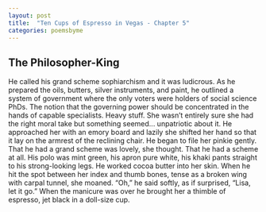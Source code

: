 ```yaml
---
layout: post
title:  "Ten Cups of Espresso in Vegas - Chapter 5"
categories: poemsbyme
---
```


## The Philosopher-King

He called his grand scheme sophiarchism and it was ludicrous. As he prepared the oils, butters, silver instruments, and paint, he outlined a system of government where the only voters were holders of social science PhDs. The notion that the governing power should be concentrated in the hands of capable specialists. Heavy stuff. She wasn’t entirely sure she had the right moral take but something seemed... unpatriotic about it. He approached her with an emory board and lazily she shifted her hand so that it lay on the armrest of the reclining chair. He began to file her pinkie gently. That he had a grand scheme was lovely, she thought. That he had a scheme at all. His polo was mint green, his apron pure white, his khaki pants straight to his strong-looking legs. He worked cocoa butter into her skin. When he hit the spot between her index and thumb bones, tense as a broken wing with carpal tunnel, she moaned. “Oh,” he said softly, as if surprised, “Lisa, let it go.” When the manicure was over he brought her a thimble of espresso, jet black in a doll-size cup.